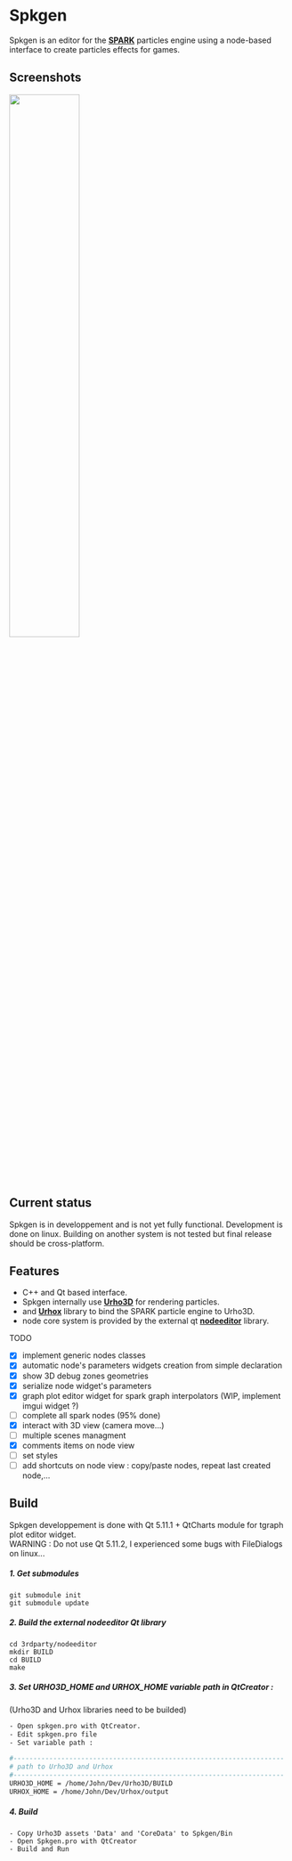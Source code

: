 # Spkgen
Spkgen is an editor for the [**SPARK**](https://github.com/fredakilla/SPARK) particles engine using a node-based interface to create particles effects for games.
 
## Screenshots
<img src="https://i.imgur.com/4uplO1O.png" width="50%" height="%">

## Current status
Spkgen is in developpement and is not yet fully functional.
Development is done on linux.
Building on another system is not tested but final release should be cross-platform.


## Features
- C++ and Qt based interface.
- Spkgen internally use [**Urho3D**](https://github.com/urho3d/Urho3D) for rendering particles.
- and [**Urhox**](https://github.com/fredakilla/Urhox) library to bind the SPARK particle engine to Urho3D.
- node core system is provided by the external qt [**nodeeditor**](https://github.com/paceholder/nodeeditor) library.

TODO
- [x] implement generic nodes classes
- [x] automatic node's parameters widgets creation from simple declaration
- [x] show 3D debug zones geometries
- [x] serialize node widget's parameters
- [x] graph plot editor widget for spark graph interpolators (WIP, implement imgui widget ?)
- [ ] complete all spark nodes (95% done)
- [x] interact with 3D view (camera move...)
- [ ] multiple scenes managment
- [x] comments items on node view
- [ ] set styles
- [ ] add shortcuts on node view : copy/paste nodes, repeat last created node,...

## Build

Spkgen developpement is done with Qt 5.11.1 + QtCharts module for tgraph plot editor widget.   
WARNING : Do not use Qt 5.11.2, I experienced some bugs with FileDialogs on linux...


##### 1. Get submodules
```
git submodule init
git submodule update
```

##### 2. Build the external nodeeditor Qt library
```
cd 3rdparty/nodeeditor
mkdir BUILD
cd BUILD
make
```

##### 3. Set URHO3D_HOME and URHOX_HOME variable path in QtCreator :
(Urho3D and Urhox libraries need to be builded)
```bash
- Open spkgen.pro with QtCreator.
- Edit spkgen.pro file
- Set variable path :

#--------------------------------------------------------------------
# path to Urho3D and Urhox
#--------------------------------------------------------------------
URHO3D_HOME = /home/John/Dev/Urho3D/BUILD
URHOX_HOME = /home/John/Dev/Urhox/output
```

##### 4. Build
```
- Copy Urho3D assets 'Data' and 'CoreData' to Spkgen/Bin
- Open Spkgen.pro with QtCreator
- Build and Run
```